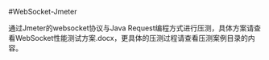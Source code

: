 #WebSocket-Jmeter

通过Jmeter的websocket协议与Java Request编程方式进行压测，具体方案请查看WebSocket性能测试方案.docx，更具体的压测过程请查看压测案例目录的内容。

